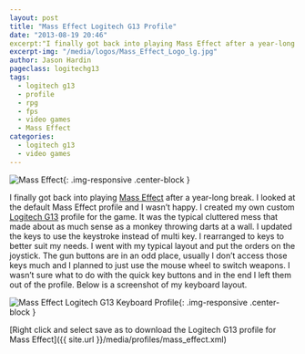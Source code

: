 ```yaml
---
layout: post
title: "Mass Effect Logitech G13 Profile"
date: "2013-08-19 20:46"
excerpt:"I finally got back into playing Mass Effect after a year-long break. I looked at the default Mass Effect profile and I wasn’t happy. It was the typical cluttered mess that made about as much sense as a monkey throwing darts at a wall."
excerpt-img: "/media/logos/Mass_Effect_Logo_lg.jpg"
author: Jason Hardin
pageclass: logitechg13
tags:
  - logitech g13
  - profile
  - rpg
  - fps
  - video games
  - Mass Effect
categories:
  - logitech g13
  - video games
---
```

![Mass Effect]({{site.url}}/media/logos/Mass_Effect_Logo_lg.jpg){: .img-responsive  .center-block }

I finally got back into playing [Mass Effect](http://masseffect.bioware.com/) after a year-long break. I looked at the default Mass Effect profile and I wasn’t happy. I created my own custom [Logitech G13](http://gaming.logitech.com/en-us/product/g13-advanced-gameboard) profile for the game. It was the typical cluttered mess that made about as much sense as a monkey throwing darts at a wall. I updated the keys to use the keystroke instead of multi key. I rearranged to keys to better suit my needs. I went with my typical layout and put the orders on the joystick. The gun buttons are in an odd place, usually I don’t access those keys much and I planned to just use the mouse wheel to switch weapons. I wasn’t sure what to do with the quick key buttons and in the end I left them out of the profile. Below is a screenshot of my keyboard layout.

![Mass Effect Logitech G13 Keyboard Profile]({{site.url}}/media/profiles/mass_effect_keyboard_layout.png){: .img-responsive  .center-block }

[Right click and select save as to download the Logitech G13 profile for Mass Effect]({{ site.url }}/media/profiles/mass_effect.xml)
